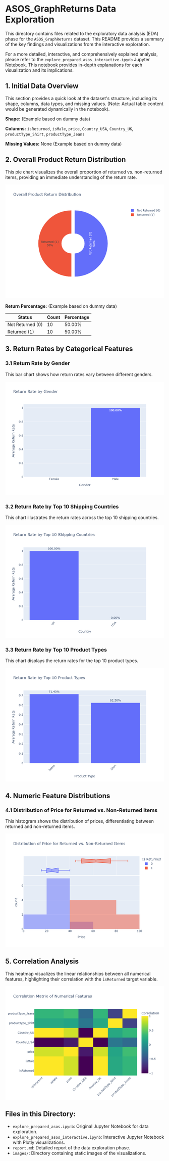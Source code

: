 # ASOS_GraphReturns Data Exploration

This directory contains files related to the exploratory data analysis (EDA) phase for the `ASOS_GraphReturns` dataset. This README provides a summary of the key findings and visualizations from the interactive exploration.

For a more detailed, interactive, and comprehensively explained analysis, please refer to the `explore_prepared_asos_interactive.ipynb` Jupyter Notebook. This notebook provides in-depth explanations for each visualization and its implications.

## 1. Initial Data Overview

This section provides a quick look at the dataset's structure, including its shape, columns, data types, and missing values. (Note: Actual table content would be generated dynamically in the notebook).

**Shape:** (Example based on dummy data)

**Columns:** `isReturned`, `isMale`, `price`, `Country_USA`, `Country_UK`, `productType_Shirt`, `productType_Jeans`

**Missing Values:** None (Example based on dummy data)

## 2. Overall Product Return Distribution

This pie chart visualizes the overall proportion of returned vs. non-returned items, providing an immediate understanding of the return rate.

![Overall Product Return Distribution](images/return_distribution.png)

**Return Percentage:** (Example based on dummy data)

| Status         | Count | Percentage |
|----------------|-------|------------|
| Not Returned (0) | 10    | 50.00%     |
| Returned (1)   | 10    | 50.00%     |

## 3. Return Rates by Categorical Features

### 3.1 Return Rate by Gender

This bar chart shows how return rates vary between different genders.

![Return Rate by Gender](images/gender_return_rate.png)

### 3.2 Return Rate by Top 10 Shipping Countries

This chart illustrates the return rates across the top 10 shipping countries.

![Return Rate by Top 10 Shipping Countries](images/country_return_rate.png)

### 3.3 Return Rate by Top 10 Product Types

This chart displays the return rates for the top 10 product types.

![Return Rate by Top 10 Product Types](images/product_type_return_rate.png)

## 4. Numeric Feature Distributions

### 4.1 Distribution of Price for Returned vs. Non-Returned Items

This histogram shows the distribution of prices, differentiating between returned and non-returned items.

![Distribution of Price for Returned vs. Non-Returned Items](images/price_distribution.png)

## 5. Correlation Analysis

This heatmap visualizes the linear relationships between all numerical features, highlighting their correlation with the `isReturned` target variable.

![Correlation Matrix of Numerical Features](images/correlation_matrix.png)

## Files in this Directory:
- `explore_prepared_asos.ipynb`: Original Jupyter Notebook for data exploration.
- `explore_prepared_asos_interactive.ipynb`: Interactive Jupyter Notebook with Plotly visualizations.
- `report.md`: Detailed report of the data exploration phase.
- `images/`: Directory containing static images of the visualizations.